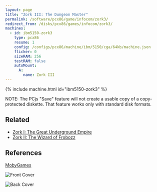 ```yaml
---
layout: page
title: "Zork III: The Dungeon Master"
permalink: /software/pcx86/game/infocom/zork3/
redirect_from: /disks/pcx86/games/infocom/zork3/
machines:
  - id: ibm5150-zork3
    type: pcx86
    resume: 1
    config: /configs/pcx86/machine/ibm/5150/cga/64kb/machine.json
    flicker: 0
    sizeRAM: 256
    testRAM: false
    autoMount:
      A:
        name: Zork III
---
```


{% include machine.html id="ibm5150-zork3" %}

NOTE: The PCjs "Save" feature will not create a usable copy of a copy-protected diskette.  That feature
works only with standard disk formats.

Related
-------

  - [Zork I: The Great Underground Empire](../zork1/)
  - [Zork II: The Wizard of Frobozz](../zork2/)

References
----------

[MobyGames](https://www.mobygames.com/game/zork-iii-the-dungeon-master)

![Front Cover](https://www.mobygames.com/images/covers/l/2879-zork-iii-the-dungeon-master-dos-front-cover.jpg)

![Back Cover](https://www.mobygames.com/images/covers/l/2880-zork-iii-the-dungeon-master-dos-back-cover.jpg)
